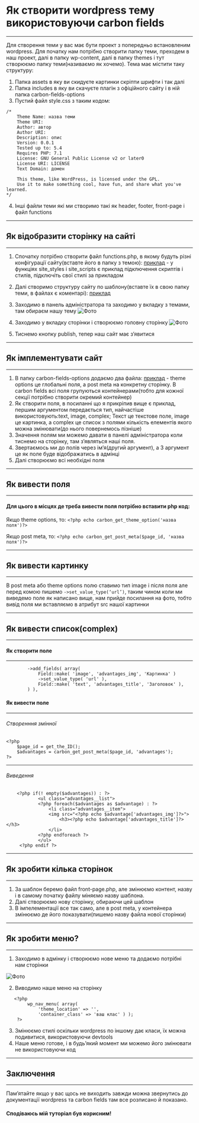 # Як створити wordpress тему використовуючи carbon fields
---
Для створення теми у вас має бути проект з попередньо встановленим wordpress. Для початку нам потрібно створити папку теми, преходем в наш проект, далі в папку wp-content, далі в папку themes і тут створюємо папку теми(називаємо як хочемо). Тема має містити таку структуру:
1.	Папка assets в яку ви скидуєте картинки скріпти шрифти і так далі
2.	Папка includes в яку ви скачуєте плагін з офіційного сайту і в ній папка carbon-fields-options
3.	Пустий файл style.css з таким кодом:
```
/* 
    Theme Name: назва теми
    Theme URI: 
    Author: автор
    Author URI: 
    Description: опис
    Version: 0.0.1
    Tested up to: 5.4
    Requires PHP: 7.1
    License: GNU General Public License v2 or later0
    License URI: LICENSE
    Text Domain: домен
    
    This theme, like WordPress, is licensed under the GPL.
    Use it to make something cool, have fun, and share what you've learned.
*/
```
4.	Інші файли теми які ми створимо такі як header, footer, front-page і файл functions
---
## Як відобразити сторінку на сайті
---
1.	Спочатку потрібно створити файл functions.php, в якому будуть різні конфігурації сайту(вставте його в папку з темою): 
 [приклад](https://drive.google.com/file/d/1H9TTNnKZ_N9yilIUh4bQpr4wsd2MYOBD/view?usp=sharing ) - у функціях site_styles і site_scripts є приклад підключення скриптів і стилів, підключіть свої стилі за прикладом
2.	Далі створимо структуру сайту по шаблону(вставте їх в свою папку теми, в файлах є коментарі): 
[приклад](https://drive.google.com/drive/folders/14GF0LbIAZwQA7IYzCxFjGIJNq-Ho2lUw?usp=sharing )
3.	Заходимо в панель адміністратора та заходимо у вкладку з темами, там обираєм нашу тему 
![Фото](theme.png)

4.	Заходимо у вкладку сторінки і створюємо головну сторінку
![Фото](page.png)

5.  Тиснемо кнопку publish, тепер наш сайт має з’явитися
---
## Як імплементувати сайт
---
1.	В  папку carbon-fields-options додаємо два файла: [приклад](https://drive.google.com/drive/folders/1ht05NOdbJbKQ4DRooYbZeTyNlFQbp0p8?usp=sharing ) - theme options це глобальні поля, а post meta на конкретну сторінку. В carbon fields всі поля групуються контейнерами(тобто для кожної секції потрібно створити окремий контейнер)
2.	Як створити поля, в посиланні що я прикріпив вище є приклад, першим аргументом передається тип, найчастіше використовують:text, image, complex; Текст це текстове поле, image це картинка, а complex це список з полями кількість елементів якого можна змінювати(до нього повернемось пізніше)
3.	Значення полям ми можемо давати в панелі адміністратора коли тиснемо на сторінку, там з’являться наші поля.
4.	Звертаємось ми до полів через ім’я(другий аргумент), а 3 аргумент це як поле  буде відображатись в адмінці
5.	Далі створюємо всі необхідні поля
---
## Як вивести поля
---
#### Для цього в місцях де треба вивести поля потрібно вставити php код: 
Якщо theme options, то:
```<?php echo carbon_get_theme_option('назва поля')?>```

Якщо post meta, то: 
```<?php echo carbon_get_post_meta($page_id, 'назва поля')?>```

---
## Як вивести картинку
---
В post meta або theme options полю ставимо тип image і після поля але перед комою пишемо ```->set_value_type(‘url’)```, таким чином коли ми виведемо поле як написано вище, нам прийде посилання на фото, тобто вивід поля ми вставляємо в атрибут src нашої картинки

---
## Як вивести список(complex)
---

#### Як створити поле
---
``` Field::make( 'complex', 'advantages', 'Список переваг' )
        ->add_fields( array(
            Field::make( 'image', 'advantages_img', 'Картинка' )
            ->set_value_type( 'url' ),
            Field::make( 'text', 'advantages_title', 'Заголовок' ),
        ) ),
```
#### Як вивести поле
---
###### Створенння змінної
```
<?php 
    $page_id = get_the_ID();
    $advantages = carbon_get_post_meta($page_id, 'advantages');
?>
```
---
###### Виведення
```
    <?php if(! empty($advantages)) : ?>
            <ul class="advantages__list">
            <?php foreach($advantages as $advantage) : ?>
                <li class="advantages__item">
      			<img src="<?php echo $advantage['advantages_img']?>">
                	<h3><?php echo $advantage['advantages_title']?></h3>
                </li>
            <?php endforeach ?>
            </ul>
     <?php endif ?>
```
---
## Як зробити кілька сторінок
---
1.	За шаблон беремо файл front-page.php, але змінюємо контент, назву і в самому початку файлу міняємо назву шаблона.
2.	Далі створюємо нову сторінку, обираючи цей шаблон
3.	В імпелементації все так само, але в post meta, у контейнера змінюємо де його показувати(пишемо назву файла нової сторінки)
---
## Як зробити меню?
---
1.	Заходимо в адмінку і створюємо нове меню та додаємо потрібні нам сторінки

![Фото](menu.png)

2.	Виводимо наше меню на сторінку
``` 
   <?php
        wp_nav_menu( array( 
            'theme_location' => '', 
            'container_class' => 'ваш клас' ) ); 
    ?>
```
3.	Змінюємо стилі оскільки wordpress по іншому дає класи, їх можна подивитися, використовуючи devtools
4.	Наше меню готове, і в будь’який момент ми можемо його змінювати не використовуючи код
---
## Заключення
---
Пам’ятайте якщо у вас щось не виходить завжди можна звернутись до документації wordpress та carbon fields там все розписано й показано.
#### Сподіваюсь мій туторіал був корисним!

